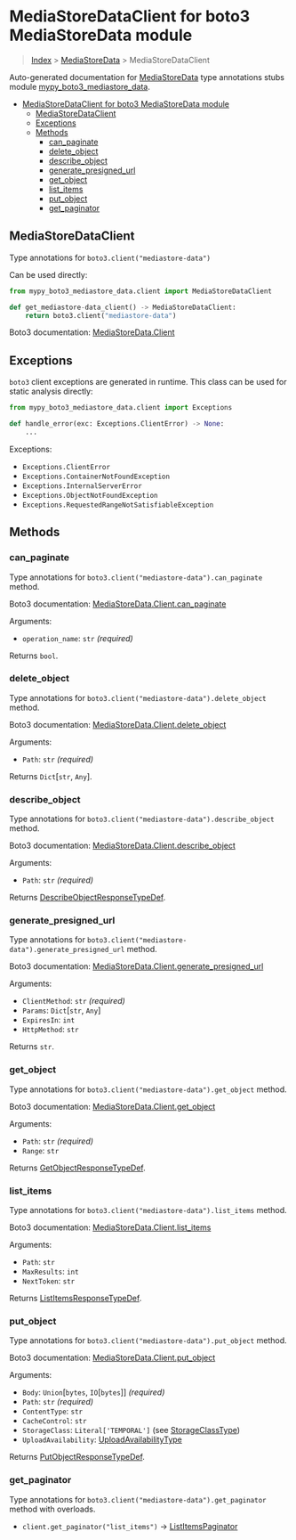 # MediaStoreDataClient for boto3 MediaStoreData module

> [Index](..) > [MediaStoreData](.) > MediaStoreDataClient

Auto-generated documentation for
[MediaStoreData](https://boto3.amazonaws.com/v1/documentation/api/1.17.77/reference/services/mediastore-data.html#MediaStoreData)
type annotations stubs module
[mypy_boto3_mediastore_data](https://pypi.org/project/mypy-boto3-mediastore-data/).

- [MediaStoreDataClient for boto3 MediaStoreData module](#mediastoredataclient-for-boto3-mediastoredata-module)
  - [MediaStoreDataClient](#mediastoredataclient)
  - [Exceptions](#exceptions)
  - [Methods](#methods)
    - [can_paginate](#can_paginate)
    - [delete_object](#delete_object)
    - [describe_object](#describe_object)
    - [generate_presigned_url](#generate_presigned_url)
    - [get_object](#get_object)
    - [list_items](#list_items)
    - [put_object](#put_object)
    - [get_paginator](#get_paginator)

## MediaStoreDataClient

Type annotations for `boto3.client("mediastore-data")`

Can be used directly:

```python
from mypy_boto3_mediastore_data.client import MediaStoreDataClient

def get_mediastore-data_client() -> MediaStoreDataClient:
    return boto3.client("mediastore-data")
```

Boto3 documentation:
[MediaStoreData.Client](https://boto3.amazonaws.com/v1/documentation/api/1.17.77/reference/services/mediastore-data.html#MediaStoreData.Client)

## Exceptions

`boto3` client exceptions are generated in runtime. This class can be used for
static analysis directly:

```python
from mypy_boto3_mediastore_data.client import Exceptions

def handle_error(exc: Exceptions.ClientError) -> None:
    ...
```

Exceptions:

- `Exceptions.ClientError`
- `Exceptions.ContainerNotFoundException`
- `Exceptions.InternalServerError`
- `Exceptions.ObjectNotFoundException`
- `Exceptions.RequestedRangeNotSatisfiableException`

## Methods

### can_paginate

Type annotations for `boto3.client("mediastore-data").can_paginate` method.

Boto3 documentation:
[MediaStoreData.Client.can_paginate](https://boto3.amazonaws.com/v1/documentation/api/1.17.77/reference/services/mediastore-data.html#MediaStoreData.Client.can_paginate)

Arguments:

- `operation_name`: `str` *(required)*

Returns `bool`.

### delete_object

Type annotations for `boto3.client("mediastore-data").delete_object` method.

Boto3 documentation:
[MediaStoreData.Client.delete_object](https://boto3.amazonaws.com/v1/documentation/api/1.17.77/reference/services/mediastore-data.html#MediaStoreData.Client.delete_object)

Arguments:

- `Path`: `str` *(required)*

Returns `Dict`\[`str`, `Any`\].

### describe_object

Type annotations for `boto3.client("mediastore-data").describe_object` method.

Boto3 documentation:
[MediaStoreData.Client.describe_object](https://boto3.amazonaws.com/v1/documentation/api/1.17.77/reference/services/mediastore-data.html#MediaStoreData.Client.describe_object)

Arguments:

- `Path`: `str` *(required)*

Returns
[DescribeObjectResponseTypeDef](./type_defs.md#describeobjectresponsetypedef).

### generate_presigned_url

Type annotations for `boto3.client("mediastore-data").generate_presigned_url`
method.

Boto3 documentation:
[MediaStoreData.Client.generate_presigned_url](https://boto3.amazonaws.com/v1/documentation/api/1.17.77/reference/services/mediastore-data.html#MediaStoreData.Client.generate_presigned_url)

Arguments:

- `ClientMethod`: `str` *(required)*
- `Params`: `Dict`\[`str`, `Any`\]
- `ExpiresIn`: `int`
- `HttpMethod`: `str`

Returns `str`.

### get_object

Type annotations for `boto3.client("mediastore-data").get_object` method.

Boto3 documentation:
[MediaStoreData.Client.get_object](https://boto3.amazonaws.com/v1/documentation/api/1.17.77/reference/services/mediastore-data.html#MediaStoreData.Client.get_object)

Arguments:

- `Path`: `str` *(required)*
- `Range`: `str`

Returns [GetObjectResponseTypeDef](./type_defs.md#getobjectresponsetypedef).

### list_items

Type annotations for `boto3.client("mediastore-data").list_items` method.

Boto3 documentation:
[MediaStoreData.Client.list_items](https://boto3.amazonaws.com/v1/documentation/api/1.17.77/reference/services/mediastore-data.html#MediaStoreData.Client.list_items)

Arguments:

- `Path`: `str`
- `MaxResults`: `int`
- `NextToken`: `str`

Returns [ListItemsResponseTypeDef](./type_defs.md#listitemsresponsetypedef).

### put_object

Type annotations for `boto3.client("mediastore-data").put_object` method.

Boto3 documentation:
[MediaStoreData.Client.put_object](https://boto3.amazonaws.com/v1/documentation/api/1.17.77/reference/services/mediastore-data.html#MediaStoreData.Client.put_object)

Arguments:

- `Body`: `Union`\[`bytes`, `IO`\[`bytes`\]\] *(required)*
- `Path`: `str` *(required)*
- `ContentType`: `str`
- `CacheControl`: `str`
- `StorageClass`: `Literal['TEMPORAL']` (see
  [StorageClassType](./literals.md#storageclasstype))
- `UploadAvailability`:
  [UploadAvailabilityType](./literals.md#uploadavailabilitytype)

Returns [PutObjectResponseTypeDef](./type_defs.md#putobjectresponsetypedef).

### get_paginator

Type annotations for `boto3.client("mediastore-data").get_paginator` method
with overloads.

- `client.get_paginator("list_items")` ->
  [ListItemsPaginator](./paginators.md#listitemspaginator)
